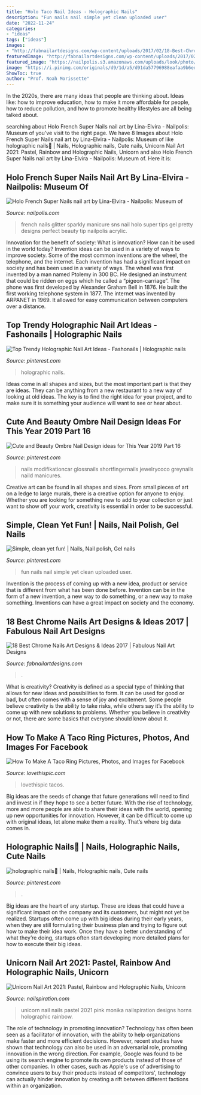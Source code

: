 ```yaml
---
title: "Holo Taco Nail Ideas - Holographic Nails"
description: "Fun nails nail simple yet clean uploaded user"
date: "2022-11-24"
categories:
- "ideas"
tags: ["ideas"]
images:
- "http://fabnailartdesigns.com/wp-content/uploads/2017/02/18-Best-Chrome-Nails-Art-Designs-Ideas-2017-6.jpg"
featuredImage: "http://fabnailartdesigns.com/wp-content/uploads/2017/02/18-Best-Chrome-Nails-Art-Designs-Ideas-2017-6.jpg"
featured_image: "https://nailpolis.s3.amazonaws.com/uploads/look/photo/processed/1403713313-2-7423/holo_french.jpg"
image: "https://i.pinimg.com/originals/d9/1d/a5/d91da57796988eafaa9b6ed97540731d.jpg"
ShowToc: true
author: "Prof. Noah Morissette"
---
```



In the 2020s, there are many ideas that people are thinking about. Ideas like: how to improve education, how to make it more affordable for people, how to reduce pollution, and how to promote healthy lifestyles are all being talked about.

	

		
searching about Holo French Super Nails nail art by Lina-Elvira - Nailpolis: Museum of you've visit to the right page. We have 8 Images about Holo French Super Nails nail art by Lina-Elvira - Nailpolis: Museum of like holographic nails🤩 | Nails, Holographic nails, Cute nails, Unicorn Nail Art 2021: Pastel, Rainbow and Holographic Nails, Unicorn and also Holo French Super Nails nail art by Lina-Elvira - Nailpolis: Museum of. Here it is:
		
    
## Holo French Super Nails Nail Art By Lina-Elvira - Nailpolis: Museum Of

<img loading=lazy src="https://nailpolis.s3.amazonaws.com/uploads/look/photo/processed/1403713313-2-7423/holo_french.jpg" onerror="this.onerror=null;this.src='https://tse2.mm.bing.net/th?id=OIP.Ui8f8sLJr8Qz_CBuDNKT4gHaFj&amp;pid=15.1';" alt="Holo French Super Nails nail art by Lina-Elvira - Nailpolis: Museum of">

_Source: nailpolis.com_

>french nails glitter sparkly manicure sns nail holo super tips gel pretty designs perfect beauty tip nailpolis acrylic. 

	

Innovation for the benefit of society: What is innovation? How can it be used in the world today?
Invention ideas can be used in a variety of ways to improve society. Some of the most common inventions are the wheel, the telephone, and the internet. Each invention has had a significant impact on society and has been used in a variety of ways. The wheel was first invented by a man named Ptolemy in 300 BC. He designed an instrument that could be ridden on eggs which he called a “pigeon-carriage”. The phone was first developed by Alexander Graham Bell in 1876. He built the first working telephone system in 1877. The internet was invented by ARPANET in 1969. It allowed for easy communication between computers over a distance.

    
## Top Trendy Holographic Nail Art Ideas - Fashonails | Holographic Nails

<img loading=lazy src="https://i.pinimg.com/originals/d9/1d/a5/d91da57796988eafaa9b6ed97540731d.jpg" onerror="this.onerror=null;this.src='https://tse3.mm.bing.net/th?id=OIP.I88jx-NMTRpEmGGG0j2gVwHaHM&amp;pid=15.1';" alt="Top Trendy Holographic Nail Art Ideas - Fashonails | Holographic nails">

_Source: pinterest.com_

>holographic nails. 

	

Ideas come in all shapes and sizes, but the most important part is that they are ideas. They can be anything from a new restaurant to a new way of looking at old ideas. The key is to find the right idea for your project, and to make sure it is something your audience will want to see or hear about.

    
## Cute And Beauty Ombre Nail Design Ideas For This Year 2019 Part 16

<img loading=lazy src="https://i.pinimg.com/736x/72/41/78/7241786be0b9689e8008672bcb62f70f.jpg" onerror="this.onerror=null;this.src='https://tse1.mm.bing.net/th?id=OIP.YmNFvHHcEh8yIWnR159xSQHaMP&amp;pid=15.1';" alt="Cute and Beauty Ombre Nail Design ideas for This Year 2019 Part 16">

_Source: pinterest.com_

>nails modifikationcar glossnails shortfingernails jewelrycoco greynails naild manicures. 

	

Creative art can be found in all shapes and sizes. From small pieces of art on a ledge to large murals, there is a creative option for anyone to enjoy. Whether you are looking for something new to add to your collection or just want to show off your work, creativity is essential in order to be successful.

    
## Simple, Clean Yet Fun! | Nails, Nail Polish, Gel Nails

<img loading=lazy src="https://i.pinimg.com/originals/2f/7e/ed/2f7eeda865f7bef7efb10f9b3440f277.jpg" onerror="this.onerror=null;this.src='https://tse3.mm.bing.net/th?id=OIP.v-6B0nTslKFu2zpwAlMT2gHaJ4&amp;pid=15.1';" alt="Simple, clean yet fun! | Nails, Nail polish, Gel nails">

_Source: pinterest.com_

>fun nails nail simple yet clean uploaded user. 

	

Invention is the process of coming up with a new idea, product or service that is different from what has been done before. Invention can be in the form of a new invention, a new way to do something, or a new way to make something. Inventions can have a great impact on society and the economy.

    
## 18 Best Chrome Nails Art Designs &amp; Ideas 2017 | Fabulous Nail Art Designs

<img loading=lazy src="http://fabnailartdesigns.com/wp-content/uploads/2017/02/18-Best-Chrome-Nails-Art-Designs-Ideas-2017-6.jpg" onerror="this.onerror=null;this.src='https://tse3.mm.bing.net/th?id=OIP.5YfYT5PfrNnJ8tKP81XRbgHaHa&amp;pid=15.1';" alt="18 Best Chrome Nails Art Designs &amp; Ideas 2017 | Fabulous Nail Art Designs">

_Source: fabnailartdesigns.com_

>. 

	

What is creativity?
Creativity is defined as a special type of thinking that allows for new ideas and possibilities to form. It can be used for good or bad, but often comes with a sense of joy and excitement. Some people believe creativity is the ability to take risks, while others say it’s the ability to come up with new solutions to problems. Whether you believe in creativity or not, there are some basics that everyone should know about it.

    
## How To Make A Taco Ring Pictures, Photos, And Images For Facebook

<img loading=lazy src="http://www.lovethispic.com/uploaded_images/136758-How-To-Make-A-Taco-Ring.jpg?1" onerror="this.onerror=null;this.src='https://tse1.mm.bing.net/th?id=OIP.9c2ZJHaKA2SXn792nJ8URgHaGL&amp;pid=15.1';" alt="How To Make A Taco Ring Pictures, Photos, and Images for Facebook">

_Source: lovethispic.com_

>lovethispic tacos. 

	

Big ideas are the seeds of change that future generations will need to find and invest in if they hope to see a better future. With the rise of technology, more and more people are able to share their ideas with the world, opening up new opportunities for innovation. However, it can be difficult to come up with original ideas, let alone make them a reality. That’s where big data comes in.

    
## Holographic Nails🤩 | Nails, Holographic Nails, Cute Nails

<img loading=lazy src="https://i.pinimg.com/originals/71/dc/ec/71dcec383fcd1aa16ef910054a6c562e.jpg" onerror="this.onerror=null;this.src='https://tse3.mm.bing.net/th?id=OIP.OAFd2yT5cd_DChC7VDJ0qQHaJ4&amp;pid=15.1';" alt="holographic nails🤩 | Nails, Holographic nails, Cute nails">

_Source: pinterest.com_

>. 

	

Big ideas are the heart of any startup. These are ideas that could have a significant impact on the company and its customers, but might not yet be realized. Startups often come up with big ideas during their early years, when they are still formulating their business plan and trying to figure out how to make their idea work. Once they have a better understanding of what they’re doing, startups often start developing more detailed plans for how to execute their big ideas.

    
## Unicorn Nail Art 2021: Pastel, Rainbow And Holographic Nails, Unicorn

<img loading=lazy src="http://nailspiration.com/wp-content/uploads/2017/02/pink-pastel-unicorn-nail-design-CJGAfr8MyVi-monika__nails-819x1024.jpg" onerror="this.onerror=null;this.src='https://tse3.mm.bing.net/th?id=OIP._TtsKt9oXrvSkLVmssbCfwHaJQ&amp;pid=15.1';" alt="Unicorn Nail Art 2021: Pastel, Rainbow and Holographic Nails, Unicorn">

_Source: nailspiration.com_

>unicorn nail nails pastel 2021 pink monika nailspiration designs horns holographic rainbow. 

	

The role of technology in promoting innovation?
Technology has often been seen as a facilitator of innovation, with the ability to help organizations make faster and more efficient decisions. However, recent studies have shown that technology can also be used in an adversarial role, promoting innovation in the wrong direction. For example, Google was found to be using its search engine to promote its own products instead of those of other companies. In other cases, such as Apple's use of advertising to convince users to buy their products instead of competitors', technology can actually hinder innovation by creating a rift between different factions within an organization.

